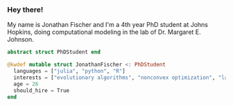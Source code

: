 ### Hey there!

My name is Jonathan Fischer and I'm a 4th year PhD student at Johns Hopkins, doing computational modeling in the lab of Dr. Margaret E. Johnson.

```julia
abstract struct PhDStudent end

@kwdef mutable struct JonathanFischer <: PhDStudent
  languages = ["julia", "python", "R"]
  interests = ["evolutionary algorithms", "nonconvex optimization", "language models"]
  age = 26
  should_hire = True
end
```
